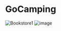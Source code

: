 # GoCamping


![Bookstore1](https://user-images.githubusercontent.com/43126867/163968928-93ac3de2-f837-461c-9c75-58dbb358cbfa.png)
![image](https://user-images.githubusercontent.com/43126867/163968969-08f17f13-fd17-43bc-abbd-3b746f68364b.png)
